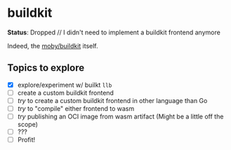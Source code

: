 # buildkit

**Status**: Dropped // I didn't need to implement a buildkit frontend anymore

Indeed, the [moby/buildkit](https://github.com/moby/buildkit) itself.

## Topics to explore

- [x] explore/experiment w/ builkt `llb`
- [ ] create a custom buildkit frontend
- [ ] _try_ to create a custom buildkit frontend in other language than Go
- [ ] _try_ to "compile" either frontend to wasm
- [ ] _try_ publishing an OCI image from wasm artifact (Might be a little off the scope)
- [ ] ???
- [ ] Profit!
